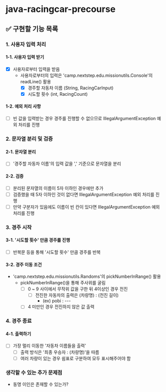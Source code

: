 # java-racingcar-precourse

## ✅ 구현할 기능 목록

### 1. 사용자 입력 처리
#### 1-1. 사용자 입력 받기
- [x] 사용자로부터 입력을 받음
  - 사용자로부터의 입력은 'camp.nextstep.edu.missionutils.Console'의 readLine() 활용
    - [x] 경주할 자동차 이름 (String, RacingCarInput)
    - [x] 시도할 횟수 (int, RacingCount)
#### 1-2. 예외 처리 사항
- [ ] 빈 값을 입력받는 경우 경주를 진행할 수 없으므로 IllegalArgumentException 예외 처리를 진행

### 2. 문자열 분리 및 검증
#### 2-1. 문자열 분리
- [ ] '경주할 자동차 이름'의 입력 값을 ',' 기준으로 문자열을 분리
#### 2-2. 검증
- [ ] 분리된 문자열의 이름이 5자 이하인 경우에만 추가
- [ ] 검증했을 때 5자 이하인 것이 없다면 IllegalArgumentException 예외 처리를 진행
- [ ] 만약 구분자가 있음에도 이름이 빈 칸이 있다면 IllegalArgumentException 예외 처리를 진행

### 3. 경주 시작
#### 3-1. '시도할 횟수' 만큼 경주를 진행
- [ ] 반복문 등을 통해 '시도할 횟수' 만큼 경주를 반복
#### 3-2. 경주 이동 조건
- 'camp.nextstep.edu.missionutils.Randoms'의 pickNumberInRange() 활용
  - pickNumberInRange()을 통해 주사위를 굴림
    - [ ] 0 ~ 9 사이에서 무작위 값을 구한 뒤 4이상인 경우 전진
      - [ ] 전진한 자동차의 출력은 (차량명) : (전진 길이)
        - (ex) pobi : ---
    - [ ] 4 미만인 경우 전진하지 않은 값 출력

### 4. 경주 종료
#### 4-1. 출력하기
- [ ] 가장 멀리 이동한 '자동차 이름들을 출력'
  - [ ] 출력 방식은 '최종 우승자 : (차량명)'을 따름
  - [ ] 여러 차량이 있는 경우 쉼표로 구분하여 모두 표시해주어야 함

### 생각할 수 있는 추가 문제점
- 동명 이인은 존재할 수 있는가?